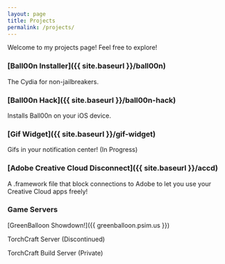 ```yaml
---
layout: page
title: Projects
permalink: /projects/
---
```


Welcome to my projects page! Feel free to explore!

### [Ball00n Installer]({{ site.baseurl }}/ball00n)

The Cydia for non-jailbreakers.

### [Ball00n Hack]({{ site.baseurl }}/ball00n-hack)

Installs Ball00n on your iOS device.

### [Gif Widget]({{ site.baseurl }}/gif-widget)

Gifs in your notification center! (In Progress)

### [Adobe Creative Cloud Disconnect]({{ site.baseurl }}/accd)

A .framework file that block connections to Adobe to let you use your Creative Cloud apps freely!

### Game Servers

[GreenBalloon Showdown!]({{ greenballoon.psim.us }})

TorchCraft Server (Discontinued)

TorchCraft Build Server (Private)